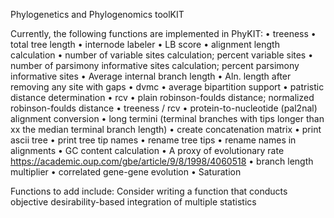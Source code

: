 Phylogenetics and Phylogenomics toolKIT

Currently, the following functions are implemented in PhyKIT:
• treeness
• total tree length
• internode labeler
• LB score
• alignment length calculation
• number of variable sites calculation; percent variable sites
• number of parsimony informative sites calculation; percent parsimony informative sites
• Average internal branch length
• Aln. length after removing any site with gaps
• dvmc
• average bipartition support
• patristic distance determination
• rcv
• plain robinson-foulds distance; normalized robinson-foulds distance
• treeness / rcv
• protein-to-nucleotide (pal2nal) alignment conversion
• long termini (terminal branches with tips longer than xx the median terminal branch length)
• create concatenation matrix
• print ascii tree
• print tree tip names
• rename tree tips
• rename names in alignments
• GC content calculation
• A proxy of evolutionary rate https://academic.oup.com/gbe/article/9/8/1998/4060518
• branch length multiplier
• correlated gene-gene evolution
• Saturation


Functions to add include:
Consider writing a function that conducts objective desirability-based integration of multiple statistics